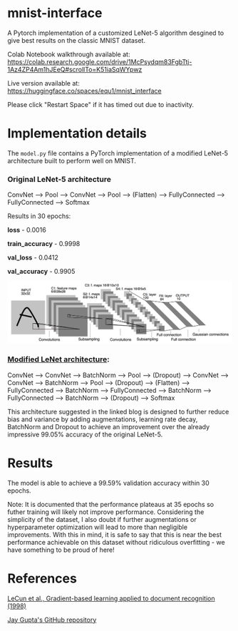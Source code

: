 # mnist-interface

A Pytorch implementation of a customized LeNet-5 algorithm desgined to give best results on the classic MNIST dataset.

Colab Notebook walkthrough available at: https://colab.research.google.com/drive/1McPsydqm83FgbTtj-1Az4ZP4Am1hJEeQ#scrollTo=K51iaSqWYpwz

Live version available at: https://huggingface.co/spaces/equ1/mnist_interface

Please click "Restart Space" if it has timed out due to inactivity.

# Implementation details
The `model.py` file contains a PyTorch implementation of a modified LeNet-5 architecture built to perform well on MNIST.

### Original LeNet-5 architecture

ConvNet --> Pool --> ConvNet --> Pool --> (Flatten) --> FullyConnected --> FullyConnected --> Softmax

Results in 30 epochs:

**loss** - 0.0016

**train_accuracy** - 0.9998

**val_loss** - 0.0412

**val_accuracy** - 0.9905

![architecture](https://github.com/guptajay/Kaggle-Digit-Recognizer/raw/master/img/LeNet5.png)

### [Modified LeNet architecture](https://github.com/guptajay/Kaggle-Digit-Recognizer):

ConvNet --> ConvNet --> BatchNorm --> Pool --> (Dropout) --> ConvNet --> ConvNet --> BatchNorm --> Pool --> (Dropout) --> (Flatten) --> FullyConnected --> BatchNorm --> FullyConnected --> BatchNorm --> FullyConnected --> BatchNorm --> (Dropout) --> Softmax

This architecture suggested in the linked blog is designed to further reduce bias and variance by adding augmentations, learning rate decay, BatchNorm and Dropout to achieve an improvement over the already impressive 99.05% accuracy of the original LeNet-5.

# Results
The model is able to achieve a 99.59% validation accuracy within 30 epochs.

Note: It is documented that the performance plateaus at 35 epochs so futher training will likely not improve performance. Considering the simplicity of the dataset, I also doubt if further augmentations or hyperparameter optimization will lead to more than negligible improvements. With this in mind, it is safe to say that this is near the best performance achievable on this dataset without ridiculous overfitting - we have something to be proud of here!


# References
[LeCun et al., Gradient-based learning applied to document recognition (1998)](http://vision.stanford.edu/cs598_spring07/papers/Lecun98.pdf)

[Jay Gupta's GitHub repository](https://github.com/guptajay/Kaggle-Digit-Recognizer)


